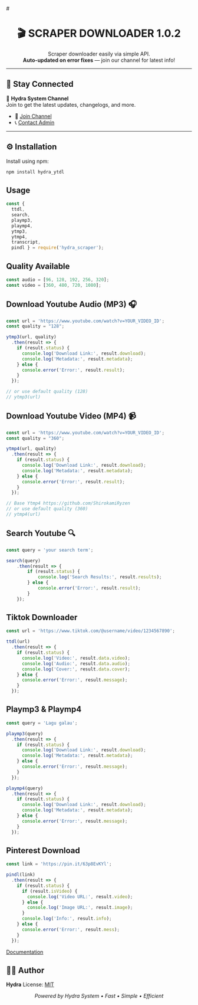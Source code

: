 #<h1 align="center">🎬 SCRAPER DOWNLOADER 1.0.2</h1>

<p align="center">
  Scraper downloader easily via simple API.<br>
  <strong>Auto-updated on error fixes</strong> — join our channel for latest info!
</p>

---

## 📢 Stay Connected

📡 **Hydra System Channel**  
Join to get the latest updates, changelogs, and more.

- 🔗 [Join Channel](https://whatsapp.com/channel/0029VadrgqYKbYMHyMERXt0e)  
- 📞 [Contact Admin](https://wa.me/6285173328399)

---

## ⚙️ Installation

Install using npm:

```bash
npm install hydra_ytdl
```

## Usage

```Javascript
const { 
  ttdl,
  search,
  playmp3,
  playmp4,
  ytmp3,
  ytmp4,
  transcript,
  pindl } = require('hydra_scraper');
```

## Quality Available

```Javascript
const audio = [96, 128, 192, 256, 320];
const video = [360, 480, 720, 1080];
```
## Download Youtube Audio (MP3) 🎧

```Javascript
const url = 'https://www.youtube.com/watch?v=YOUR_VIDEO_ID';
const quality = "128";

ytmp3(url, quality)
  .then(result => {
    if (result.status) {
      console.log('Download Link:', result.download);
      console.log('Metadata:', result.metadata);
    } else {
      console.error('Error:', result.result);
    }
  });

// or use default quality (128)
// ytmp3(url)
```

## Download Youtube Video (MP4) 📹

```Javascript
const url = 'https://www.youtube.com/watch?v=YOUR_VIDEO_ID';
const quality = "360";

ytmp4(url, quality)
  .then(result => {
    if (result.status) {
      console.log('Download Link:', result.download);
      console.log('Metadata:', result.metadata);
    } else {
      console.error('Error:', result.result);
    }
  });

// Base Ytmp4 https://github.com/ShirokamiRyzen
// or use default quality (360)
// ytmp4(url)
```

## Search Youtube 🔍
```Javascript
const query = 'your search term';

search(query)
    .then(result => {
        if (result.status) {
            console.log('Search Results:', result.results);
        } else {
            console.error('Error:', result.result);
        }
    });
```
## Tiktok Downloader
```Javascript
const url = 'https://www.tiktok.com/@username/video/1234567890';

ttdl(url)
  .then(result => {
    if (result.status) {
      console.log('Video:', result.data.video);
      console.log('Audio:', result.data.audio);
      console.log('Cover:', result.data.cover);
    } else {
      console.error('Error:', result.message);
    }
  });
```
## Playmp3 & Playmp4
```Javascript
const query = 'Lagu galau';

playmp3(query)
  .then(result => {
    if (result.status) {
      console.log('Download Link:', result.download);
      console.log('Metadata:', result.metadata);
    } else {
      console.error('Error:', result.message);
    }
  });

playmp4(query)
  .then(result => {
    if (result.status) {
      console.log('Download Link:', result.download);
      console.log('Metadata:', result.metadata);
    } else {
      console.error('Error:', result.message);
    }
  });
```

## Pinterest Download
```Javascript
const link = 'https://pin.it/63p8EvKYl';

pindl(link)
  .then(result => {
    if (result.status) {
      if (result.isVideo) {
        console.log('Video URL:', result.video);
      } else {
        console.log('Image URL:', result.image);
      }
      console.log('Info:', result.info);
    } else {
      console.error('Error:', result.mess);
    }
  });
```

[Documentation](https://skyzoo92.github.io/Scraper/)

## 🧑‍💻 Author

**Hydra**
License: [MIT](./LICENSE)

<p align="center"><i>Powered by Hydra System • Fast • Simple • Efficient</i></p>


